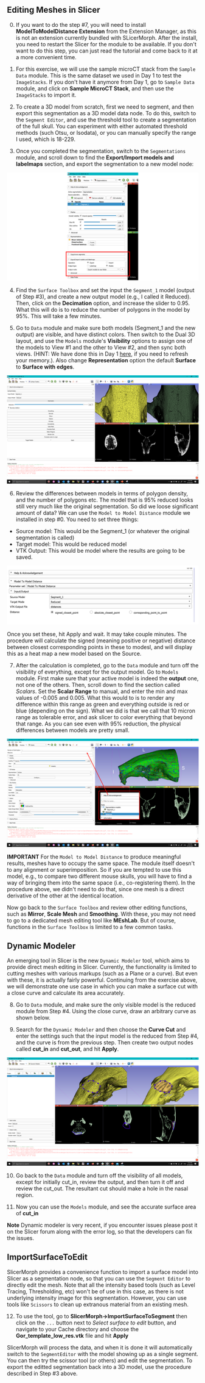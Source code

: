 ## Editing Meshes in Slicer  

0. If you want to do the step #7, you will need to install **ModelToModelDistance Extension** from the Extension Manager, as this is not an extension currently bundled with SLicerMorph. After the install, you need to restart the Slicer for the module to be available. If you don't want to do this step, you can just read the tutorial and come back to it at a more convenient time. 

1. For this exercise, we will use the sample microCT stack from the `Sample Data` module. This is the same dataset we used in Day 1 to test the `ImageStacks`. If you don't have it anymore from Day 1, go to `Sample Data` module, and click on **Sample MicroCT Stack**, and then use the `ImageStacks` to import it. 

2. To create a 3D model from scratch, first we need to segment, and then export this segmentation as a 3D model data node. To do this, switch to the `Segment Editor`, and use the threshold tool to create a segmentation of the full skull. You can experiment with either automated threshold methods (such Otsu, or Isodata), or you can manually specify the range I used, which is 18-229. 

3. Once you completed the segmentation, switch to the `Segmentations` module, and scroll down to find the **Export/Import models and labelmaps** section, and export the segmentation to a new model node:

<img src="Segmentations1.png">

4. Find the `Surface Toolbox` and set the input the `Segment_1` model (output of Step #3), and create a new output model (e.g., I called it Reduced). Then, click on the **Decimation** option, and increase the slider to 0.95. What this will do is to reduce the number of polygons in the model by 95%. This will take a few minutes. 

5. Go to `Data` module and make sure both models (Segment_1 and the new output) are visible, and have distinct colors. Then switch to the Dual 3D layout, and use the `Models` module's **Visibility** options to assign one of the models to View #1 and the other to View #2, and then sync both views. (HINT: We have done this in Day 1 [here](https://github.com/SlicerMorph/S_2020/blob/master/Day_1/Models/Models.md), if you need to refresh your memory.). Also change  **Representation** option the default **Surface** to **Surface with edges**. 

<img src="Toolbox1.png">

6. Review the differences between models in terms of polygon density, and the number of polygons etc. The model that is 95% reduced looks still very much like the original segmentation. So did we loose significant amount of data? We can use the  `Model to Model Distance` module we installed in step #0. You need to set three things: 
  - Source model: This would be the Segment_1 (or whatever the original segmentation is called)
  - Target model: This would be reduced model
  - VTK Output: This would be model where the results are going to be saved. 

<img src="Distance1.png">  
  
Once you set these, hit Apply and wait. It may take couple minutes. The procedure will calculate the signed (meaning positive or negative) distance between closest corresponding points in these to modesl, and will display this as a heat map a new model based on the Source. 

7. After the calculation is completed, go to the `Data` module and turn off the visibility of everything, except for the output model. Go to `Models` module. First make sure that your active model is indeed the **output** one, not one of the others. Then, scroll down to find the section called *Scalars*. Set the **Scalar Range** to manual, and enter the min and max values of -0.005 and 0.005. What this would to is to render any difference within this range as green and everything outside is red or blue (depending on the sign). What we did is that we call that 10 micron range as tolerable error, and ask slicer to color everything that beyond that range. As you can see even with 95% reduction, the physical differences between models are pretty small.

<img src="Distance2.png">


**IMPORTANT** For the `Model to Model Distance` to produce meaningful results, meshes have to occupy the same space. The module itself doesn't to any alignment or superimposition. So if you are tempted to use this model, e.g., to compare two different mouse skulls, you will have to find a way of bringing them into the same space (i.e., co-registering them). In the procedure above, we didn't need to do that, since one mesh is a direct derivative of the other at the identical location.   


Now go back to the `Surface Toolbox` and review other editing functions, such as **Mirror**, **Scale Mesh** and **Smoothing**. With these, you may not need to go to a dedicated mesh editing tool like **MEshLab**. But of course, functions in the `Surface Toolbox` is limited to a few common tasks. 

## Dynamic Modeler

An emerging tool in Slicer is the new `Dynamic Modeler` tool, which aims to provide direct mesh editing in Slicer. Currently, the functionality is limited to cutting meshes with various markups (such as a Plane or a curve). But even with these, it is actually fairly powerful. Continuing from the exercise above, we will demonstrate one use case in which you can make a surface cut with a close curve and calculate its area accurately. 

8. Go to `Data` module, and make sure the only visible model is the reduced module from Step #4. Using the close curve, draw an arbitrary curve as shown below. 


9. Search for the `Dynamic Modeler` and then choose the **Curve Cut** and enter the settings such that the input model is the reduced from Step #4, and the curve is from the previous step. Then create two output nodes called **cut_in** and **cut_out**, and hit **Apply**.

<img src="SurfaceCut1.png">

10. Go back to the `Data` module and turn off the visibility of all models, except for initially cut_in, review the output, and then turn it off and review the cut_out. The resultant cut should make a hole in the nasal region. 

11. Now you can use the `Models` module, and see the accurate surface area of **cut_in**

**Note** Dynamic modeler is very recent, if you encounter issues please post it on the Slicer forum along with the error log, so that the developers can fix the issues. 

## ImportSurfaceToEdit

SlicerMorph provides a convenience function to import a surface model into Slicer as a segmentation node, so that you can use the `Segment Editor` to directly edit the mesh. Note that all the intensity based tools (such as Level Tracing, Thresholding, etc) won't be of use in this case, as there is not underlying intensity image for this segmentation. However, you can use tools like `Scissors` to clean up extranous material from an existing mesh. 

12. To use the tool, go to **SlicerMorph->ImportSurfaceToSegment** then click on the `...` button next to *Select surface to edit* button, and navigate to your Cache directory and choose the  **Gor_template_low_res.vtk** file and hit **Apply**

SlicerMorph will process the data, and when it is done it will automatically switch to the `SegmentEditor` with the model showing up as a single segment. You can then try the scissor tool (or others) and edit the segmentation. To export the editted segmentation back into a 3D model, use the procedure described in Step #3 above. 

